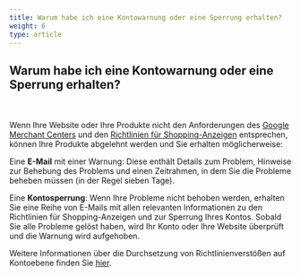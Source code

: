 ```yaml
---
title: Warum habe ich eine Kontowarnung oder eine Sperrung erhalten?
weight: 6
type: article
---
```


## Warum habe ich eine Kontowarnung oder eine Sperrung erhalten?
<br></br>
Wenn Ihre Website oder Ihre Produkte nicht den Anforderungen des [Google Merchant Centers](https://support.google.com/merchants/answer/6363310?hl=de) und den [Richtlinien für Shopping-Anzeigen](https://support.google.com/merchants/answer/6149970?hl=de) entsprechen, können Ihre Produkte abgelehnt werden und Sie erhalten möglicherweise: 

Eine **E-Mail** mit einer Warnung: Diese enthält Details zum Problem, Hinweise zur Behebung des Problems und einen 
Zeitrahmen, in dem Sie die Probleme beheben müssen (in der Regel sieben Tage).

Eine **Kontosperrung**: Wenn Ihre Probleme nicht behoben werden, erhalten Sie eine Reihe von E-Mails mit allen relevanten Informationen zu den Richtlinien für Shopping-Anzeigen und zur Sperrung Ihres Kontos. Sobald Sie alle Probleme gelöst haben, wird Ihr Konto oder Ihre Website überprüft und die Warnung wird aufgehoben.

Weitere Informationen über die Durchsetzung von Richtlinienverstößen auf Kontoebene finden Sie [hier](https://support.google.com/merchants/answer/2948694?hl=de).


